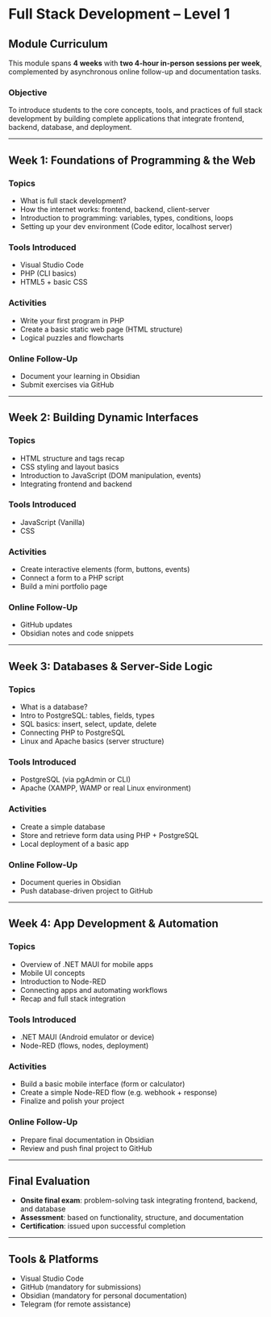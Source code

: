 # Full Stack Development – Level 1

## Module Curriculum

This module spans **4 weeks** with **two 4-hour in-person sessions per week**, complemented by asynchronous online follow-up and documentation tasks.

### Objective

To introduce students to the core concepts, tools, and practices of full stack development by building complete applications that integrate frontend, backend, database, and deployment.

---

## Week 1: Foundations of Programming & the Web

### Topics

- What is full stack development?
- How the internet works: frontend, backend, client-server
- Introduction to programming: variables, types, conditions, loops
- Setting up your dev environment (Code editor, localhost server)

### Tools Introduced

- Visual Studio Code
- PHP (CLI basics)
- HTML5 + basic CSS

### Activities

- Write your first program in PHP
- Create a basic static web page (HTML structure)
- Logical puzzles and flowcharts

### Online Follow-Up

- Document your learning in Obsidian
- Submit exercises via GitHub

---

## Week 2: Building Dynamic Interfaces

### Topics

- HTML structure and tags recap
- CSS styling and layout basics
- Introduction to JavaScript (DOM manipulation, events)
- Integrating frontend and backend

### Tools Introduced

- JavaScript (Vanilla)
- CSS

### Activities

- Create interactive elements (form, buttons, events)
- Connect a form to a PHP script
- Build a mini portfolio page

### Online Follow-Up

- GitHub updates
- Obsidian notes and code snippets

---

## Week 3: Databases & Server-Side Logic

### Topics

- What is a database?
- Intro to PostgreSQL: tables, fields, types
- SQL basics: insert, select, update, delete
- Connecting PHP to PostgreSQL
- Linux and Apache basics (server structure)

### Tools Introduced

- PostgreSQL (via pgAdmin or CLI)
- Apache (XAMPP, WAMP or real Linux environment)

### Activities

- Create a simple database
- Store and retrieve form data using PHP + PostgreSQL
- Local deployment of a basic app

### Online Follow-Up

- Document queries in Obsidian
- Push database-driven project to GitHub

---

## Week 4: App Development & Automation

### Topics

- Overview of .NET MAUI for mobile apps
- Mobile UI concepts
- Introduction to Node-RED
- Connecting apps and automating workflows
- Recap and full stack integration

### Tools Introduced

- .NET MAUI (Android emulator or device)
- Node-RED (flows, nodes, deployment)

### Activities

- Build a basic mobile interface (form or calculator)
- Create a simple Node-RED flow (e.g. webhook + response)
- Finalize and polish your project

### Online Follow-Up

- Prepare final documentation in Obsidian
- Review and push final project to GitHub

---

## Final Evaluation

- **Onsite final exam**: problem-solving task integrating frontend, backend, and database
- **Assessment**: based on functionality, structure, and documentation
- **Certification**: issued upon successful completion

---

## Tools & Platforms

- Visual Studio Code
- GitHub (mandatory for submissions)
- Obsidian (mandatory for personal documentation)
- Telegram (for remote assistance)
